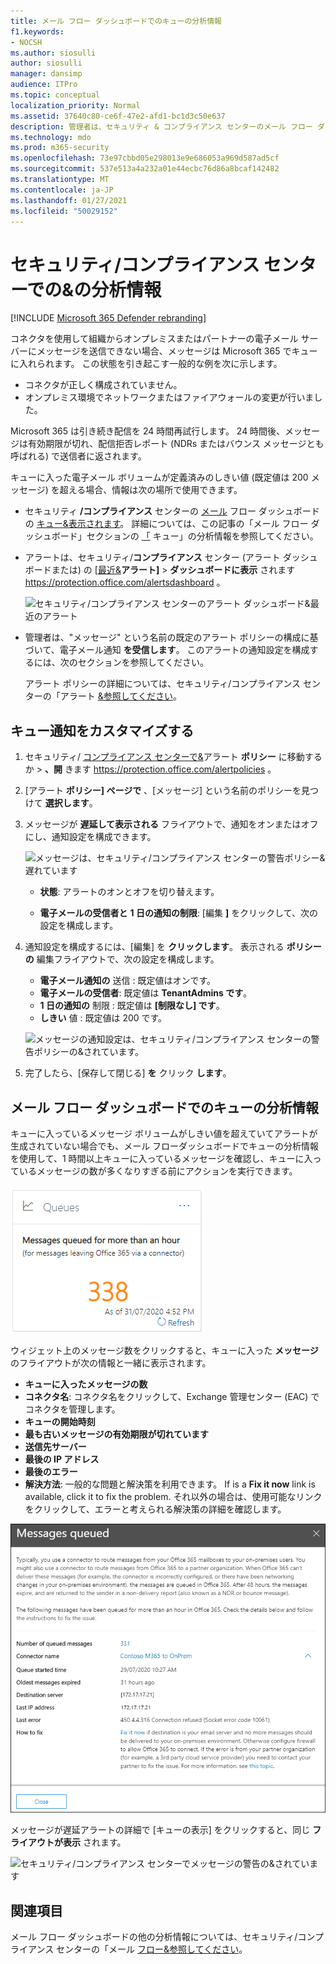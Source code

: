```yaml
---
title: メール フロー ダッシュボードでのキューの分析情報
f1.keywords:
- NOCSH
ms.author: siosulli
author: siosulli
manager: dansimp
audience: ITPro
ms.topic: conceptual
localization_priority: Normal
ms.assetid: 37640c80-ce6f-47e2-afd1-bc1d3c50e637
description: 管理者は、セキュリティ & コンプライアンス センターのメール フロー ダッシュボードでキュー ウィジェットを使用して、送信コネクタを使用してオンプレミスまたはパートナー組織への失敗したメール フローを監視する方法について説明します。
ms.technology: mdo
ms.prod: m365-security
ms.openlocfilehash: 73e97cbbd05e298013e9e686053a969d587ad5cf
ms.sourcegitcommit: 537e513a4a232a01e44ecbc76d86a8bcaf142482
ms.translationtype: MT
ms.contentlocale: ja-JP
ms.lasthandoff: 01/27/2021
ms.locfileid: "50029152"
---
```

# <a name="queues-insight-in-the-security--compliance-center"></a>セキュリティ/コンプライアンス センターでの&の分析情報

[!INCLUDE [Microsoft 365 Defender rebranding](../includes/microsoft-defender-for-office.md)]


コネクタを使用して組織からオンプレミスまたはパートナーの電子メール サーバーにメッセージを送信できない場合、メッセージは Microsoft 365 でキューに入れられます。 この状態を引き起こす一般的な例を次に示します。

- コネクタが正しく構成されていません。
- オンプレミス環境でネットワークまたはファイアウォールの変更が行いました。

Microsoft 365 は引き続き配信を 24 時間再試行します。 24 時間後、メッセージは有効期限が切れ、配信拒否レポート (NDRs またはバウンス メッセージとも呼ばれる) で送信者に返されます。

キューに入った電子メール ボリュームが定義済みのしきい値 (既定値は 200 メッセージ) を超える場合、情報は次の場所で使用できます。

- セキュリティ **/コンプライアンス** センターの [メール](mail-flow-insights-v2.md) フロー ダッシュボードの [キュー&表示されます](https://protection.office.com)。 詳細については、この記事の「メール フロー ダッシュボード」セクションの [「](#queues-insight-in-the-mail-flow-dashboard) キュー」の分析情報を参照してください。

- アラートは、セキュリティ/**コンプライアンス** センター (アラート ダッシュボードまたは) の [[最近&](https://protection.office.com)**アラート]** \> **ダッシュボードに表示** されます <https://protection.office.com/alertsdashboard> 。

  ![セキュリティ/コンプライアンス センターのアラート ダッシュボード&最近のアラート](../../media/mfi-queued-messages-alert.png)

- 管理者は、"メッセージ" という名前の既定のアラート ポリシーの構成に基づいて、電子メール通知 **を受信します**。 このアラートの通知設定を構成するには、次のセクションを参照してください。

  アラート ポリシーの詳細については、セキュリティ/コンプライアンス センターの「アラート [&参照してください](../../compliance/alert-policies.md)。

## <a name="customize-queue-alerts"></a>キュー通知をカスタマイズする

1. セキュリティ/ [コンプライアンス センターで&](https://protection.office.com)アラート **ポリシー** に移動するか \> **、開** きます <https://protection.office.com/alertpolicies> 。

2. [アラート **ポリシー] ページで** 、[メッセージ] という名前のポリシーを見つけて **選択します**。

3. メッセージが **遅延して表示される** フライアウトで、通知をオンまたはオフにし、通知設定を構成できます。

   ![メッセージは、セキュリティ/コンプライアンス センターの警告ポリシー&遅れています](../../media/mfi-queued-messages-alert-policy.png)

   - **状態**: アラートのオンとオフを切り替えます。

   - **電子メールの受信者と** **1 日の通知の制限**: [編集 **]** をクリックして、次の設定を構成します。

4. 通知設定を構成するには、[編集] を **クリックします**。 表示される **ポリシーの** 編集フライアウトで、次の設定を構成します。

   - **電子メール通知の** 送信 : 既定値はオンです。
   - **電子メールの受信者**: 既定値は **TenantAdmins です**。
   - **1 日の通知の** 制限 : 既定値は **[制限なし] です**。
   - **しきい** 値 : 既定値は 200 です。

   ![メッセージの通知設定は、セキュリティ/コンプライアンス センターの警告ポリシーの&されています。](../../media/mfi-queued-messages-alert-policy-notification-settings.png)

5. 完了したら、[保存して閉じる] **を** クリック **します**。

## <a name="queues-insight-in-the-mail-flow-dashboard"></a>メール フロー ダッシュボードでのキューの分析情報

キューに入っているメッセージ ボリュームがしきい値を超えていてアラートが生成されていない場合でも、メール フローダッシュボードでキューの分析[](mail-flow-insights-v2.md)情報を使用して、1 時間以上キューに入っているメッセージを確認し、キューに入っているメッセージの数が多くなりすぎる前にアクションを実行できます。

![セキュリティ/コンプライアンス センターのメール フロー ダッシュボード&ウィジェット](../../media/mfi-queues-widget.png)

ウィジェット上のメッセージ数をクリックすると、キューに入った **メッセージ** のフライアウトが次の情報と一緒に表示されます。

- **キューに入ったメッセージの数**
- **コネクタ名**: コネクタ名をクリックして、Exchange 管理センター (EAC) でコネクタを管理します。
- **キューの開始時刻**
- **最も古いメッセージの有効期限が切れています**
- **送信先サーバー**
- **最後の IP アドレス**
- **最後のエラー**
- **解決方法**: 一般的な問題と解決策を利用できます。 If is a **Fix it now** link is available, click it to fix the problem. それ以外の場合は、使用可能なリンクをクリックして、エラーと考えられる解決策の詳細を確認します。

![メール フロー ダッシュボードでキューの分析情報をクリックした後の詳細](../../media/mfi-queues-details.png)

メッセージが遅延アラートの詳細で [キューの表示] をクリックすると、同じ **フライアウトが表示** されます。

![セキュリティ/コンプライアンス センターでメッセージの警告の&されています](../../media/mfi-queued-messages-alert-details.png)

## <a name="see-also"></a>関連項目

メール フロー ダッシュボードの他の分析情報については、セキュリティ/コンプライアンス センターの「メール [フロー&参照してください](mail-flow-insights-v2.md)。
